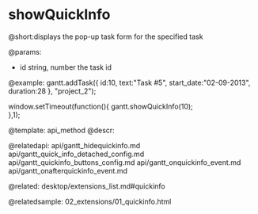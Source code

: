 showQuickInfo
=============
@short:displays the pop-up task form for the specified task
	
@params: 
- id	string, number 	the task id

@example: 
gantt.addTask({
    id:10,
    text:"Task #5",
    start_date:"02-09-2013",
    duration:28
}, "project_2");

window.setTimeout(function(){
	gantt.showQuickInfo(10);	
},1);	


@template:	api_method
@descr:

@relatedapi:
	api/gantt_hidequickinfo.md
    api/gantt_quick_info_detached_config.md
    api/gantt_quickinfo_buttons_config.md
    api/gantt_onquickinfo_event.md
    api/gantt_onafterquickinfo_event.md
    
@related:
desktop/extensions_list.md#quickinfo

@relatedsample:
02_extensions/01_quickinfo.html